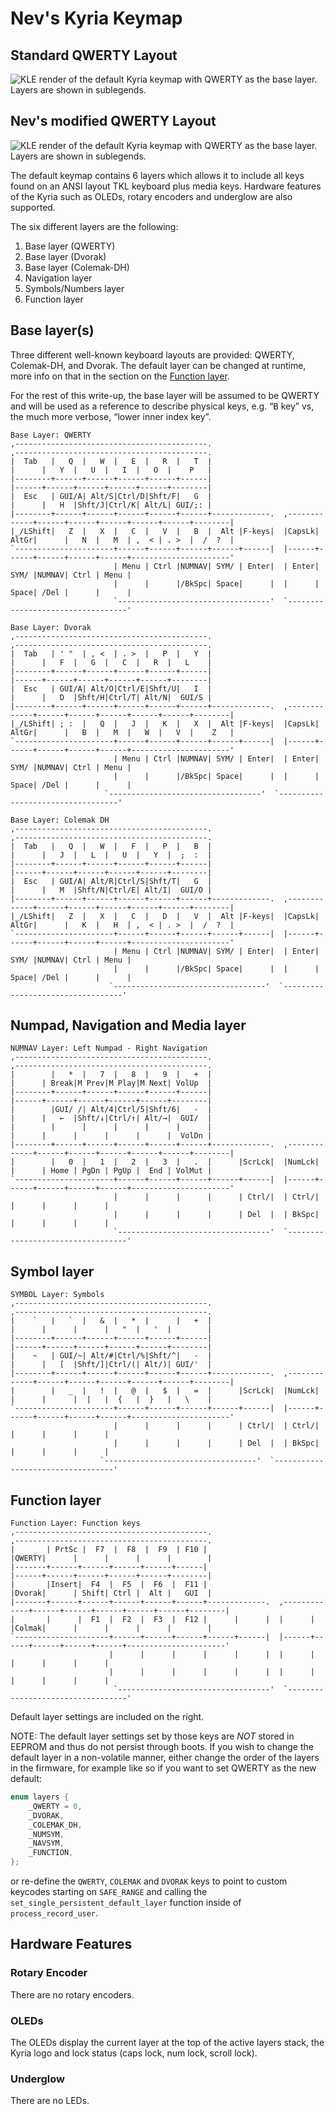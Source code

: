 # Nev's Kyria Keymap

## Standard QWERTY Layout

![KLE render of the default Kyria keymap with QWERTY as the base layer. Layers are shown in sublegends.](./kyria-qwerty-nevp-std.png)

## Nev's modified QWERTY Layout

![KLE render of the default Kyria keymap with QWERTY as the base layer. Layers are shown in sublegends.](./kyria-qwerty-nevp-shiftright.png)

The default keymap contains 6 layers which allows it to include all keys found on an ANSI layout TKL keyboard plus media keys.
Hardware features of the Kyria such as OLEDs, rotary encoders and underglow are also supported.

The six different layers are the following:

1. Base layer (QWERTY)
2. Base layer (Dvorak)
3. Base layer (Colemak-DH)
4. Navigation layer
5. Symbols/Numbers layer
6. Function layer

## Base layer(s)

Three different well-known keyboard layouts are provided: QWERTY, Colemak-DH, and Dvorak. The default layer can be changed at runtime, more info on that in the section on the [Function layer](#function-layer).

For the rest of this write-up, the base layer will be assumed to be QWERTY and will be used as a reference to describe physical keys, e.g. “<kbd>B</kbd> key” vs, the much more verbose, “lower inner index key”.

```text
Base Layer: QWERTY
,-------------------------------------------.                              ,-------------------------------------------.
|  Tab   |   Q  |   W  |   E  |   R  |   T  |                              |      |   Y  |   U  |   I  |   O  |    P   |
|--------+------+------+------+------+------|                              |------+------+------+------+------+--------|
|  Esc   | GUI/A| Alt/S|Ctrl/D|Shft/F|   G  |                              |      |   H  |Shft/J|Ctrl/K| Alt/L| GUI/;: |
|--------+------+------+------+------+------+-------------.  ,-------------+------+------+------+------+------+--------|
|_/LShift|   Z  |   X  |   C  |   V  |   B  |  Alt |F-keys|  |CapsLk| AltGr|      |   N  |   M  | ,  < | . >  |  /  ?  |
`----------------------+------+------+------+------+------|  |------+------+------+------+------+----------------------'
                       | Menu | Ctrl |NUMNAV| SYM/ | Enter|  | Enter| SYM/ |NUMNAV| Ctrl | Menu |
                       |      |      |/BkSpc| Space|      |  |      | Space| /Del |      |      |
                       `----------------------------------'  `----------------------------------'
```

```text
Base Layer: Dvorak
,-------------------------------------------.                              ,-------------------------------------------.
|  Tab   | ' "  | , <  | . >  |   P  |   Y  |                              |      |   F  |   G  |   C  |   R  |   L    |
|--------+------+------+------+------+------|                              |------+------+------+------+------+--------|
|  Esc   | GUI/A| Alt/O|Ctrl/E|Shft/U|   I  |                              |      |   D  |Shft/H|Ctrl/T| Alt/N|  GUI/S |
|--------+------+------+------+------+------+-------------.  ,-------------+------+------+------+------+------+--------|
|_/LShift| ; :  |   Q  |   J  |   K  |   X  |  Alt |F-keys|  |CapsLk| AltGr|      |   B  |   M  |   W  |   V  |    Z   |
`----------------------+------+------+------+------+------|  |------+------+------+------+------+----------------------'
                       | Menu | Ctrl |NUMNAV| SYM/ | Enter|  | Enter| SYM/ |NUMNAV| Ctrl | Menu |
                       |      |      |/BkSpc| Space|      |  |      | Space| /Del |      |      |
                     `----------------------------------'  `----------------------------------'
```

```text
Base Layer: Colemak DH
,-------------------------------------------.                              ,-------------------------------------------.
|  Tab   |   Q  |   W  |   F  |   P  |   B  |                              |      |   J  |   L  |   U  |   Y  |  ;  :  |
|--------+------+------+------+------+------|                              |------+------+------+------+------+--------|
|  Esc   | GUI/A| Alt/R|Ctrl/S|Shft/T|   G  |                              |      |   M  |Shft/N|Ctrl/E| Alt/I|  GUI/O |
|--------+------+------+------+------+------+-------------.  ,-------------+------+------+------+------+------+--------|
|_/LShift|   Z  |   X  |   C  |   D  |   V  |  Alt |F-keys|  |CapsLk| AltGr|      |   K  |   H  | ,  < | . >  |  /  ?  |
`----------------------+------+------+------+------+------|  |------+------+------+------+------+----------------------'
                       | Menu | Ctrl |NUMNAV| SYM/ | Enter|  | Enter| SYM/ |NUMNAV| Ctrl | Menu |
                       |      |      |/BkSpc| Space|      |  |      | Space| /Del |      |      |
                      `----------------------------------'  `----------------------------------'
```

## Numpad, Navigation and Media layer

```text
NUMNAV Layer: Left Numpad - Right Navigation
,-------------------------------------------.                              ,-------------------------------------------.
|        |   *  |   7  |   8  |   9  |   +  |                              |      | Break|M Prev|M Play|M Next| VolUp  |
|--------+------+------+------+------+------|                              |------+------+------+------+------+--------|
|        |GUI/ /| Alt/4|Ctrl/5|Shft/6|   -  |                              |      |   ←  |Shft/↓|Ctrl/↑| Alt/→|  GUI/  |
|        |      |      |      |      |      |                              |      |      |      |      |      |  VolDn |
|--------+------+------+------+------+------+-------------.  ,-------------+------+------+------+------+------+--------|
|        |   0  |   1  |   2  |   3  |   .  |      |ScrLck|  |NumLck|      |      | Home | PgDn | PgUp |  End | VolMut |
`----------------------+------+------+------+------+------|  |------+------+------+------+------+----------------------'
                       |      |      |      |      | Ctrl/|  | Ctrl/|      |      |      |      |
                       |      |      |      |      | Del  |  | BkSpc|      |      |      |      |
                       `----------------------------------'  `----------------------------------'
```

## Symbol layer

```text
SYMBOL Layer: Symbols
,-------------------------------------------.                              ,-------------------------------------------.
|    `   |   `  |   &  |   *  |      |   +  |                              |      |      |      |   "  |   '  |        |
|--------+------+------+------+------+------|                              |------+------+------+------+------+--------|
|    ~   | GUI/~| Alt/#|Ctrl/%|Shft/^|   -  |                              |      |   [  |Shft/]|Ctrl/(| Alt/)| GUI/'  |
|--------+------+------+------+------+------+-------------.  ,-------------+------+------+------+------+------+--------|
|        |   _  |   !  |   @  |   $  |   =  |      |ScrLck|  |NumLck|      |      |      |  |   |  {   |  }   |   \    |
`----------------------+------+------+------+------+------|  |------+------+------+------+------+----------------------'
                       |      |      |      |      | Ctrl/|  | Ctrl/|      |      |      |      |
                       |      |      |      |      | Del  |  | BkSpc|      |      |      |      |
                    `----------------------------------'  `----------------------------------'
```

## Function layer

```text
Function Layer: Function keys
,-------------------------------------------.                              ,-------------------------------------------.
|       | PrtSc |  F7  |  F8  |  F9  | F10 |                              |QWERTY|      |      |      |      |        |
|-------+------+------+------+------+------|                              |------+------+------+------+------+--------|
|       |Insert|  F4  |  F5  |  F6  |  F11 |                              |Dvorak|      | Shift| Ctrl |  Alt |   GUI  |
|-------+------+------+------+------+------+-------------.  ,-------------+------+------+------+------+------+--------|
|       |      |  F1  |  F2  |  F3  |  F12 |      |      |  |      |      |Colmak|      |      |      |      |        |
`---------------------+------+------+------+------+------|  |------+------+------+------+------+----------------------'
                      |      |      |      |      |      |  |      |      |      |      |      |
                      |      |      |      |      |      |  |      |      |      |      |      |
                       `----------------------------------'  `----------------------------------'
```

Default layer settings are included on the right.

NOTE: The default layer settings set by those keys are *NOT* stored in EEPROM and thus do not persist through boots. If you wish to change the default layer in a non-volatile manner, either change the order of the layers in the firmware, for example like so if you want to set QWERTY as the new default:

```c
enum layers {
    _QWERTY = 0,
    _DVORAK,
    _COLEMAK_DH,
    _NUMSYM,
    _NAVSYM,
    _FUNCTION,
};
```

or re-define the `QWERTY`, `COLEMAK` and `DVORAK` keys to point to custom keycodes starting on `SAFE_RANGE` and calling the `set_single_persistent_default_layer` function inside of `process_record_user`.

## Hardware Features

### Rotary Encoder

There are no rotary encoders.

### OLEDs

The OLEDs display the current layer at the top of the active layers stack, the Kyria logo and lock status (caps lock, num lock, scroll lock).

### Underglow

There are no LEDs.
